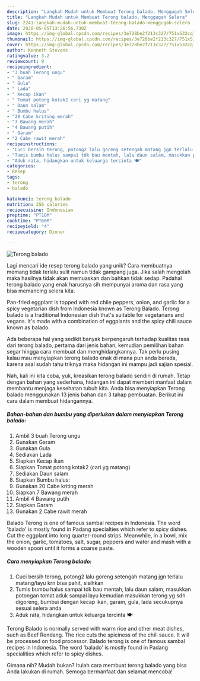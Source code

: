 ```yaml
---
description: "Langkah Mudah untuk Membuat Terong balado, Menggugah Selera"
title: "Langkah Mudah untuk Membuat Terong balado, Menggugah Selera"
slug: 2241-langkah-mudah-untuk-membuat-terong-balado-menggugah-selera
date: 2020-05-05T13:26:56.730Z
image: https://img-global.cpcdn.com/recipes/3e728be2f213c327/751x532cq70/terong-balado-foto-resep-utama.jpg
thumbnail: https://img-global.cpcdn.com/recipes/3e728be2f213c327/751x532cq70/terong-balado-foto-resep-utama.jpg
cover: https://img-global.cpcdn.com/recipes/3e728be2f213c327/751x532cq70/terong-balado-foto-resep-utama.jpg
author: Kenneth Stevens
ratingvalue: 3.2
reviewcount: 9
recipeingredient:
- "3 buah Terong ungu"
- " Garam"
- " Gula"
- " Lada"
- " Kecap ikan"
- " Tomat potong kotak2 cari yg matang"
- " Daun salam"
- " Bumbu halus"
- "20 Cabe kriting merah"
- "7 Bawang merah"
- "4 Bawang putih"
- " Garam"
- "2 Cabe rawit merah"
recipeinstructions:
- "Cuci bersih terong, potong2 lalu goreng setengah matang jgn terlalu matang/layu krn bisa pahit, sisihkan"
- "Tumis bumbu halus sampai tdk bau mentah, lalu daun salam, masukkan potongan tomat aduk sampai layu kemudian masukkan terong yg sdh digoreng, bumbui dengan kecap ikan, garam, gula, lada secukupnya sesuai selera anda"
- "Aduk rata, hidangkan untuk keluarga tercinta 🍽"
categories:
- Resep
tags:
- terong
- balado

katakunci: terong balado 
nutrition: 256 calories
recipecuisine: Indonesian
preptime: "PT18M"
cooktime: "PT60M"
recipeyield: "4"
recipecategory: Dinner

---
```



![Terong balado](https://img-global.cpcdn.com/recipes/3e728be2f213c327/751x532cq70/terong-balado-foto-resep-utama.jpg)

Lagi mencari ide resep terong balado yang unik? Cara membuatnya memang tidak terlalu sulit namun tidak gampang juga. Jika salah mengolah maka hasilnya tidak akan memuaskan dan bahkan tidak sedap. Padahal terong balado yang enak harusnya sih mempunyai aroma dan rasa yang bisa memancing selera kita.

Pan-fried eggplant is topped with red chile peppers, onion, and garlic for a spicy vegetarian dish from Indonesia known as Terong Balado. Terong balado is a traditional Indonesian dish that&#39;s suitable for vegetarians and vegans. It&#39;s made with a combination of eggplants and the spicy chili sauce known as balado.

Ada beberapa hal yang sedikit banyak berpengaruh terhadap kualitas rasa dari terong balado, pertama dari jenis bahan, kemudian pemilihan bahan segar hingga cara membuat dan menghidangkannya. Tak perlu pusing kalau mau menyiapkan terong balado enak di mana pun anda berada, karena asal sudah tahu triknya maka hidangan ini mampu jadi sajian spesial.


Nah, kali ini kita coba, yuk, kreasikan terong balado sendiri di rumah. Tetap dengan bahan yang sederhana, hidangan ini dapat memberi manfaat dalam membantu menjaga kesehatan tubuh kita. Anda bisa menyiapkan Terong balado menggunakan 13 jenis bahan dan 3 tahap pembuatan. Berikut ini cara dalam membuat hidangannya.

<!--inarticleads1-->

##### Bahan-bahan dan bumbu yang diperlukan dalam menyiapkan Terong balado:

1. Ambil 3 buah Terong ungu
1. Gunakan  Garam
1. Gunakan  Gula
1. Sediakan  Lada
1. Siapkan  Kecap ikan
1. Siapkan  Tomat potong kotak2 (cari yg matang)
1. Sediakan  Daun salam
1. Siapkan  Bumbu halus:
1. Gunakan 20 Cabe kriting merah
1. Siapkan 7 Bawang merah
1. Ambil 4 Bawang putih
1. Siapkan  Garam
1. Gunakan 2 Cabe rawit merah


Balado Terong is one of famous sambal recipes in Indonesia. The word &#39;balado&#39; is mostly found in Padang specialties which refer to spicy dishes. Cut the eggplant into long quarter-round strips. Meanwhile, in a bowl, mix the onion, garlic, tomatoes, salt, sugar, peppers and water and mash with a wooden spoon until it forms a coarse paste. 

<!--inarticleads2-->

##### Cara menyiapkan Terong balado:

1. Cuci bersih terong, potong2 lalu goreng setengah matang jgn terlalu matang/layu krn bisa pahit, sisihkan
1. Tumis bumbu halus sampai tdk bau mentah, lalu daun salam, masukkan potongan tomat aduk sampai layu kemudian masukkan terong yg sdh digoreng, bumbui dengan kecap ikan, garam, gula, lada secukupnya sesuai selera anda
1. Aduk rata, hidangkan untuk keluarga tercinta 🍽


Terong Balado is normally served with warm rice and other meat dishes, such as Beef Rendang. The rice cuts the spiciness of the chili sauce. It will be processed on food processor. Balado terong is one of famous sambal recipes in Indonesia. The word &#39;balado&#39; is mostly found in Padang specialities which refer to spicy dishes. 

Gimana nih? Mudah bukan? Itulah cara membuat terong balado yang bisa Anda lakukan di rumah. Semoga bermanfaat dan selamat mencoba!
